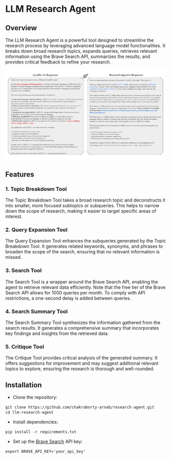 # LLM Research Agent

## Overview
The LLM Research Agent is a powerful tool designed to streamline the research process by leveraging advanced language model functionalities. It breaks down broad research topics, expands queries, retrieves relevant information using the Brave Search API, summarizes the results, and provides critical feedback to refine your research.

![Research_Agent_Response](Research_Agent.jpg)

## Features
### 1. Topic Breakdown Tool
The Topic Breakdown Tool takes a broad research topic and deconstructs it into smaller, more focused subtopics or subqueries. This helps to narrow down the scope of research, making it easier to target specific areas of interest.

### 2. Query Expansion Tool
The Query Expansion Tool enhances the subqueries generated by the Topic Breakdown Tool. It generates related keywords, synonyms, and phrases to broaden the scope of the search, ensuring that no relevant information is missed.

### 3. Search Tool
The Search Tool is a wrapper around the Brave Search API, enabling the agent to retrieve relevant data efficiently. Note that the free tier of the Brave Search API allows for 1000 queries per month. To comply with API restrictions, a one-second delay is added between queries.

### 4. Search Summary Tool
The Search Summary Tool synthesizes the information gathered from the search results. It generates a comprehensive summary that incorporates key findings and insights from the retrieved data.

### 5. Critique Tool
The Critique Tool provides critical analysis of the generated summary. It offers suggestions for improvement and may suggest additional relevant topics to explore, ensuring the research is thorough and well-rounded.

## Installation
* Clone the repository:
```
git clone https://github.com/chakraborty-arnab/research-agent.git
cd llm-research-agent
```

* Install dependencies:
```
pip install -r requirements.txt
```

* Set up the [Brave Search](https://brave.com/search/api/) API key:
```
export BRAVE_API_KEY='your_api_key'
```
